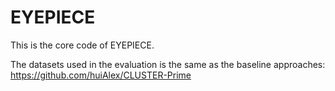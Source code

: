 # EYEPIECE

This is the core code of EYEPIECE.

The datasets used in the evaluation is the same as the baseline approaches: https://github.com/huiAlex/CLUSTER-Prime